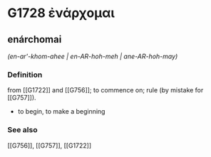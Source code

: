 # G1728 ἐνάρχομαι

## enárchomai

_(en-ar'-khom-ahee | en-AR-hoh-meh | ane-AR-hoh-may)_

### Definition

from [[G1722]] and [[G756]]; to commence on; rule (by mistake for [[G757]]).

- to begin, to make a beginning

### See also

[[G756]], [[G757]], [[G1722]]

